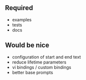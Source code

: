 ## Required
- examples
- tests
- docs

## Would be nice
- configuration of start and end text
- reduce lifetime parameters
- vi bindings / custom bindings
- better base prompts
